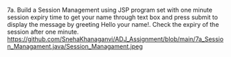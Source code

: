 7a. Build a Session Management using JSP program set with one minute session expiry time to get  your name through text box and press submit to display the message by greeting Hello your name!.  Check the expiry of the session after one minute.
https://github.com/SnehaKhanaganvi/ADJ_Assignment/blob/main/7a_Session_Managament.java/Session_Managament.jpeg
